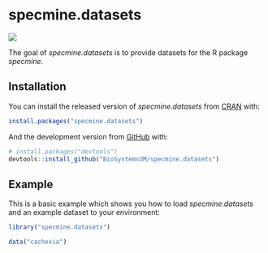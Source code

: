 
<!-- README.md is generated from README.Rmd. Please edit that file -->

# specmine.datasets

<!-- badges: start -->
[![](https://www.r-pkg.org/badges/version/badger?color=green)](https://cran.r-project.org/package=specmine.datasets)
<!-- badges: end -->

The goal of *specmine.datasets* is to provide datasets for the R package
*specmine*.

## Installation

You can install the released version of *specmine.datasets* from
[CRAN](https://CRAN.R-project.org) with:

``` r
install.packages("specmine.datasets")
```

And the development version from [GitHub](https://github.com/) with:

``` r
# install.packages("devtools")
devtools::install_github("BioSystemsUM/specmine.datasets")
```

## Example

This is a basic example which shows you how to load *specmine.datasets*
and an example dataset to your environment:

``` r
library("specmine.datasets")

data("cachexia")
```

